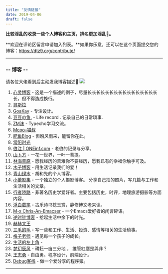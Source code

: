 ```yaml
---
title: "友情链接"
date: 2019-04-06
draft: false  
---
```

**比较淫乱的收录一些个人博客和主页，排名更加淫乱🤦‍。**

**欢迎在评论区留言申请加入列表。**如果你乐意，还可以在这个页面提交您的博客：https://dtz9.org/contribute/

---

### --  博客  --        

  请各位大佬看到后主动发我博客描述🙂  ![](https://dtz9.net/1078503@gmail.com.gif)

1. [心灵博客](http://blog.dngz.net/)  - 这是一个描述的例子，尽量长长长长长长长长长长长长长长长长长，但不得造成换行。
3. [哥斯拉](http://gojira.net/)
4. [GoaKay](https://www.goakay.com/) - 专注设计。
5. [豆豆の鱼.](http://www.midousir.com/) - Life record . 记录自己的日常琐事.
5. [ZM沫](http://zmmio.com/) - Typecho学习交流。
6. [Mcoo–猫叔](https://www.mcoo.cc/)
7. [肥鱼Blog](https://www.feiyuyu.net/) - 但盼风雨来，能留你在此。
10. [常阳时光](https://cyhour.com/)
11. [俍注 | ONEinf.com](http://oneinf.com/)  - 老俍的记录与分享。
12. [山卜方](https://shanbu.fun/) - 一花一世界，一叶一菩提。
13. [林海草原](https://lhcy.org/) - 愿我经历的苦难你不要经历，愿我已有的幸福你触手可及。
14. [木子博客](https://muuzi.cn/) - 用生活记录我们的爱！
15. [青山绿水](https://www.huhexian.com/) - 胡和先的个人博客。
16. [小蕾影集](https://xiaolei.blog/) - 一个独立的个人摄影博客。 分享自己拍的照片，写几篇与工作和生活相关的文章。
17. [行者晓路](http://stuit.cn/Xiaolu/) - 非著名历史学爱好者。主要包括历史，时评，地理旅游摄影等方面内容。
18. [浮白载笔](http://www.winature.com/) - 古乐诗书捻玉赏，静修博文老来读。
19. [M-x Chris-An-Emacser](https://chriszheng.science/) - 一个Emacs爱好者的闲言碎语。
20. [逆时针博客](http://www.mydes.top/) - 拾起生活中余下的时光。
21. [赫赫文王](https://kqh.me/)
22. [三毛的毛](https://www.seoyx.cn/) - 写一些和工作、生活、投资、感情等相关的生活琐事。
23. [格子老师](https://manman.qian.lu/) - 遇见每一个孩子的成长。
24. [生活的左上角](https://bwskyer.com/) - 
25. [梦幻辰风](https://www.mhcf.net/) - 耕耘一亩三分地 ， 誰管紅塵是與非？
26. [王志勇](http://www.auiou.com/) - 自由勇。程序设计，前端设计。
26. [Debug客栈](https://www.debuginn.cn/) - 做一个爱分享的程序猿。

---


